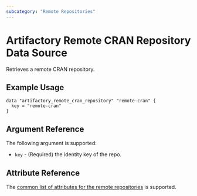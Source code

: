 ```yaml
---
subcategory: "Remote Repositories"
---
```

# Artifactory Remote CRAN Repository Data Source

Retrieves a remote CRAN repository.

## Example Usage

```hcl
data "artifactory_remote_cran_repository" "remote-cran" {
  key = "remote-cran"
}
```

## Argument Reference

The following argument is supported:

* `key` - (Required) the identity key of the repo.

## Attribute Reference

The [common list of attributes for the remote repositories](../resources/remote.md) is supported.